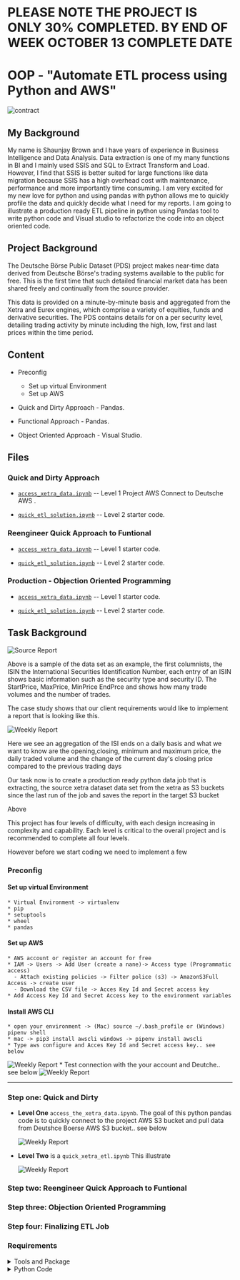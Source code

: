 # PLEASE NOTE THE PROJECT IS ONLY 30% COMPLETED. BY END OF WEEK OCTOBER 13 COMPLETE DATE

# OOP - "Automate ETL process using Python and AWS"

![contract](Images/data_python.png)

## My Background

My name is Shaunjay Brown and I have years of experience in Business Intelligence and Data Analysis. Data extraction is one of my many functions in BI and I mainly used SSIS and SQL to Extract Transform and Load. However, I find that SSIS is better suited for large functions like data migration because SSIS has a high overhead cost with maintenance, performance and more importantly time consuming.
I am very excited for my new love for python and using pandas with python allows me to quickly profile the data and quickly decide what I need for my reports.
I am going to illustrate a production ready ETL pipeline in python using Pandas tool to write python code and Visual studio to refactorize the code into an object oriented code.

## Project Background

The Deutsche Börse Public Dataset (PDS) project makes near-time data derived from Deutsche Börse's trading systems available to the public for free. This is the first time that such detailed financial market data has been shared freely and continually from the source provider.

This data is provided on a minute-by-minute basis and aggregated from the Xetra and Eurex engines, which comprise a variety of equities, funds and derivative securities. The PDS contains details for on a per security level, detailing trading activity by minute including the high, low, first and last prices within the time period.

## Content

- Preconfig
  - Set up virtual Environment
  - Set up AWS
- Quick and Dirty Approach - Pandas.

- Functional Approach - Pandas.

- Object Oriented Approach - Visual Studio.

## Files

### Quick and Dirty Approach

- [`access_xetra_data.ipynb`](Starter-Code/accessing_the_xetra_data.ipynb) -- Level 1 Project AWS Connect to Deutsche AWS .

- [`quick_etl_solution.ipynb`](Starter-Code/quick_etl_solution.ipynb) -- Level 2 starter code.

### Reengineer Quick Approach to Funtional

- [`access_xetra_data.ipynb`](Starter-Code/AssociateProfitSplitter.ipynb) -- Level 1 starter code.

- [`quick_etl_solution.ipynb`](Starter-Code/TieredProfitSplitter.ipynb) -- Level 2 starter code.

### Production - Objection Oriented Programming

- [`access_xetra_data.ipynb`](Starter-Code/AssociateProfitSplitter.ipynb) -- Level 1 starter code.

- [`quick_etl_solution.ipynb`](Starter-Code/TieredProfitSplitter.ipynb) -- Level 2 starter code.

## Task Background

![Source Report](Images/xetra_report_src.png)

Above is a sample of the data set as an example, the first columnists, the ISIN the
International Securities Identification Number, each entry of an ISIN shows basic information such as the security type and security ID. The StartPrice, MaxPrice, MinPrice EndPrce and shows how many trade volumes and the number of trades.

The case study shows that our client requirements would like to implement a report that is looking like this.

![Weekly Report](Images/xetra_wkly_report.png)

Here we see an aggregation of the ISI ends on a daily basis and what we want to know are the opening,closing, minimum and maximum price, the daily traded volume and the change of the current day's closing price compared to the previous trading days

Our task now is to create a production ready python data job that is extracting, the source xetra dataset data set from the xetra as S3 buckets since the last run of the job and saves the report in the
target S3 bucket

Above

This project has four levels of difficulty, with each design increasing in complexity and capability. Each level is critical to the overall project and is recommended to complete all four levels.

However before we start coding we need to implement a few

### Preconfig

#### Set up virtual Environment

    * Virtual Environment -> virtualenv
    * pip
    * setuptools
    * wheel
    * pandas

#### Set up AWS

    * AWS account or register an account for free
    * IAM -> Users -> Add User (create a nane)-> Access type (Programmatic access)
      - Attach existing policies -> Filter police (s3) -> AmazonS3Full Access -> create user
      - Download the CSV file -> Acces Key Id and Secret access key
    * Add Access Key Id and Secret Access key to the environment variables

#### Install AWS CLI

    * open your environment -> (Mac) source ~/.bash_profile or (Windows) pipenv shell
    * mac -> pip3 install awscli windows -> pipenv install awscli
    * Type aws configure and Acces Key Id and Secret access key.. see below

![Weekly Report](Images/aws_configure.png) \* Test connection with the your account and Deutche.. see below
![Weekly Report](Images/aws_deutche1.png)

---

### Step one: Quick and Dirty

- **Level One** `access_the_xetra_data.ipynb`. The goal of this python pandas code is to quickly connect to
  the project AWS S3 bucket and pull data from Deutshce Boerse AWS S3 bucket.. see below

  ![Weekly Report](Images/accessing.png)

- **Level Two** is a `quick_xetra_etl.ipynb` This illustrate

  ![Weekly Report](Images/variables.png)

### Step two: Reengineer Quick Approach to Funtional

### Step three: Objection Oriented Programming

### Step four: Finalizing ETL Job

### Requirements

<details>
<summary>Tools and Package</summary>

- Python 3.9
- Jupyter Notebook
- Github
- Visual Studio
- pandas, boto3, pyyaml, awscli, jupyter, pylint, moto, coverage, memory-profile

</details>

<details>
<summary>Python Code</summary>

- Target format parquet
- First date for the report
- Auto-detection of the source files to be processed
- Configurable production-ready Python job

<details>
<summary>Best Practice Python</summary>

#### Best practices in developing Python code

- Design Princples
- Clean Coding
- Virtual Environments
- Configuration
- Logging
- Folder setup
- Unit Testing
- Exception Handling
- Lintig

© 2021 Trilogy Education Services, a 2U, Inc. brand. All Rights Reserved.
